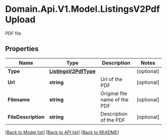 # Domain.Api.V1.Model.ListingsV2PdfUpload
PDF file
## Properties

Name | Type | Description | Notes
------------ | ------------- | ------------- | -------------
**Type** | [**ListingsV2PdfType**](ListingsV2PdfType.md) |  | [optional] 
**Url** | **string** | Url of the PDF | [optional] 
**Filename** | **string** | Original file name of the PDF | [optional] 
**FileDescription** | **string** | Description of the PDF | [optional] 

[[Back to Model list]](../README.md#documentation-for-models) [[Back to API list]](../README.md#documentation-for-api-endpoints) [[Back to README]](../README.md)

